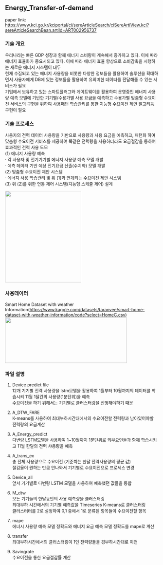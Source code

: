 ## Energy_Transfer-of-demand

paper link: https://www.kci.go.kr/kciportal/ci/sereArticleSearch/ciSereArtiView.kci?sereArticleSearchBean.artiId=ART002956737

### 기술 개요
우리나라는 빠른 GDP 성장과 함께 에너지 소비량이 계속해서 증가하고 있다. 이에 따라 에너지 효율화가 중요시되고 있다. 이에 따라 에너지 효율 향상으로 소비감축을 시행하는 새로운 에너지 시스템이 대두
<br/>현재 수집되고 있는 에너지 사용량을 비롯한 다양한 정보들을 활용하여 솔루션을 확대하면서 사용자에게 DB에 있는 정보들을 활용하여 유의미한 데이터를 전달해줄 수 있는 서비스가 필요
<br/>기업에서 보유하고 있는 스마트플러그와 게이트웨이를 활용하여 운영중인 에너지 사용량 예측 모델에 기반한 기기별/수용가별 사용 요금을 예측하고 수용가별 맞춤형 수요이전 서비스의 구현을 위하여 사용패턴 학습관리를 통한 지능형 수요이전 제안 알고리듬 구현이 필요

### 기술 프로세스
사용자의 전력 데이터 사용량을 기반으로 사용량과 사용 요금을 예측하고, 패턴화 하여 맞춤형 수요이전 서비스를 제공하여 똑같은 전력량을 사용하더라도 요금절감을 통하여 효과적인 전력 사용 도모
<br/> (1) 에너지 사용량 예측
<br/>   · 각 사용자 및 전기기기별 에너지 사용량 예측 모델 개발
<br/>   · 예측 데이터 기반 예상 전기요금 산출(수치화) 모델 개발
<br/> (2) 맞춤형 수요이전 제안 시스템
<br/>   · 에너지 사용 학습관리 및 위 (1)과 연계되는 수요이전 제안 시스템
<br/> (3) 위 (2)를 위한 연동 제어 시스템(지능형 스케쥴 제어) 설계
<br/> <p align="left"> <img src = "https://user-images.githubusercontent.com/104756502/217471745-52e326e9-85ab-497f-8882-4dd6eb3ffad0.png" width="250" height="300"> <br/>

### 사용데이터
Smart Home Dataset with weather Information(https://www.kaggle.com/datasets/taranvee/smart-home-dataset-with-weather-information/code?select=HomeC.csv)
<br/> <img src =https://user-images.githubusercontent.com/104756502/217474586-9cd20ef2-7eb8-4588-9ee5-57cd0cd97ec5.png width="400" height="150">

### 파일 설명
1. Device predict file
<br/> 12개 기기별 전력 사용량을 lstm모델을 활용하여 1월부터 10월까지의 데이터를 학습시켜 11월 1달간의 사용량(1분단위)을 예측
<br/> 수요이전을 하기 위해서는 기기별로 클러스터링을 진행해야하기 때문

2. A_DTW_FARE
<br/> K-means를 사용하여 최대부하시간대에서의 수요이전할 전력량과 남아있어야할 전력량의 요금계산

3. A_Energy_predict
<br/> 다변량 LSTM모델을 사용하여 1~10월까지 1분단위로 외부요인들과 함께 학습시키고 11월 한달의 전력 샤용량을 예측

4. A_trans_ex
<br/> 총 전체 사용량으로 수요이전 (기준치는 한달 전력사용량의 평균 값)
<br/> 절감율이 원하는 만큼 안나와서 기기별로 수요이전으로 프로세스 변경

5. Device_all
<br/> 앞서 기기별로 다변량 LSTM 모델을 사용하여 예측했던 값들을 통합

6. M_dtw
<br/> 모든 기기들의 한달동안의 사용 예측량을 클러스터링
<br/> 최대부하 시간에서의 기기별 예측값을 Timeseries K-means로 클러스터링
<br/> 클러스터터를 2로 설정하여 0,1 중에서 1로 분류된 항목들이 수요이전할 항목

7. mape
<br/> 에너시 사용량 예측 모델 정확도와 에너지 요금 예측 모델 정확도를 mape로 계산

8. transfer
<br/> 최대부하시간에서의 클러스터링이 1인 전력량들을 경부하시간대로 이전

9. Savingrate
<br/> 수요이전을 통한 요금절감률 계산
